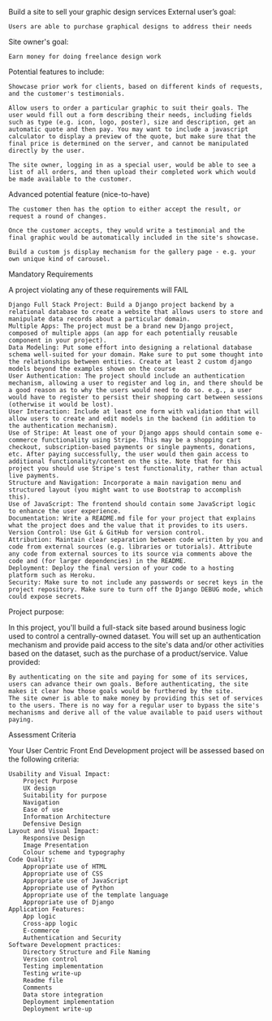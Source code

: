 


Build a site to sell your graphic design services
External user’s goal:

    Users are able to purchase graphical designs to address their needs

Site owner's goal:

    Earn money for doing freelance design work

Potential features to include:

    Showcase prior work for clients, based on different kinds of requests, and the customer's testimonials.

    Allow users to order a particular graphic to suit their goals. The user would fill out a form describing their needs, including fields such as type (e.g. icon, logo, poster), size and description, get an automatic quote and then pay. You may want to include a javascript calculator to display a preview of the quote, but make sure that the final price is determined on the server, and cannot be manipulated directly by the user.

    The site owner, logging in as a special user, would be able to see a list of all orders, and then upload their completed work which would be made available to the customer.

Advanced potential feature (nice-to-have)

    The customer then has the option to either accept the result, or request a round of changes.

    Once the customer accepts, they would write a testimonial and the final graphic would be automatically included in the site's showcase.

    Build a custom js display mechanism for the gallery page - e.g. your own unique kind of carousel.



Mandatory Requirements

A project violating any of these requirements will FAIL

    Django Full Stack Project: Build a Django project backend by a relational database to create a website that allows users to store and manipulate data records about a particular domain.
    Multiple Apps: The project must be a brand new Django project, composed of multiple apps (an app for each potentially reusable component in your project).
    Data Modeling: Put some effort into designing a relational database schema well-suited for your domain. Make sure to put some thought into the relationships between entities. Create at least 2 custom django models beyond the examples shown on the course
    User Authentication: The project should include an authentication mechanism, allowing a user to register and log in, and there should be a good reason as to why the users would need to do so. e.g., a user would have to register to persist their shopping cart between sessions (otherwise it would be lost).
    User Interaction: Include at least one form with validation that will allow users to create and edit models in the backend (in addition to the authentication mechanism).
    Use of Stripe: At least one of your Django apps should contain some e-commerce functionality using Stripe. This may be a shopping cart checkout, subscription-based payments or single payments, donations, etc. After paying successfully, the user would then gain access to additional functionality/content on the site. Note that for this project you should use Stripe's test functionality, rather than actual live payments.
    Structure and Navigation: Incorporate a main navigation menu and structured layout (you might want to use Bootstrap to accomplish this).
    Use of JavaScript: The frontend should contain some JavaScript logic to enhance the user experience.
    Documentation: Write a README.md file for your project that explains what the project does and the value that it provides to its users.
    Version Control: Use Git & GitHub for version control.
    Attribution: Maintain clear separation between code written by you and code from external sources (e.g. libraries or tutorials). Attribute any code from external sources to its source via comments above the code and (for larger dependencies) in the README.
    Deployment: Deploy the final version of your code to a hosting platform such as Heroku.
    Security: Make sure to not include any passwords or secret keys in the project repository. Make sure to turn off the Django DEBUG mode, which could expose secrets.



Project purpose:

In this project, you'll build a full-stack site based around business logic used to control a centrally-owned dataset. You will set up an authentication mechanism and provide paid access to the site's data and/or other activities based on the dataset, such as the purchase of a product/service.
Value provided:

    By authenticating on the site and paying for some of its services, users can advance their own goals. Before authenticating, the site makes it clear how those goals would be furthered by the site.
    The site owner is able to make money by providing this set of services to the users. There is no way for a regular user to bypass the site's mechanisms and derive all of the value available to paid users without paying.



Assessment Criteria

Your User Centric Front End Development project will be assessed based on the following criteria:

    Usability and Visual Impact:
        Project Purpose
        UX design
        Suitability for purpose
        Navigation
        Ease of use
        Information Architecture
        Defensive Design
    Layout and Visual Impact:
        Responsive Design
        Image Presentation
        Colour scheme and typography
    Code Quality:
        Appropriate use of HTML
        Appropriate use of CSS
        Appropriate use of JavaScript
        Appropriate use of Python
        Appropriate use of the template language
        Appropriate use of Django
    Application Features:
        App logic
        Cross-app logic
        E-commerce
        Authentication and Security
    Software Development practices:
        Directory Structure and File Naming
        Version control
        Testing implementation
        Testing write-up
        Readme file
        Comments
        Data store integration
        Deployment implementation
        Deployment write-up
